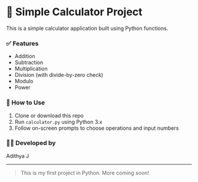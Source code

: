 # 🧮 Simple Calculator Project

This is a simple calculator application built using Python functions.

### ✅ Features
- Addition
- Subtraction
- Multiplication
- Division (with divide-by-zero check)
- Modulo
- Power

### 🚀 How to Use
1. Clone or download this repo
2. Run `calculator.py` using Python 3.x
3. Follow on-screen prompts to choose operations and input numbers

### 👨‍💻 Developed by
Adithya J

---

> This is my first project in Python. More coming soon!

